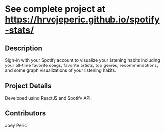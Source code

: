 # **See complete project at https://hrvojeperic.github.io/spotify-stats/**

## Description
Sign-in with your Spotify account to visualize your listening habits including your all-time favorite songs, favorite artists, top genres, recommendations, and some graph visualizations of your listening habits.

## Project Details
Developed using ReactJS and Spotify API.

## Contributors
Joey Peric
